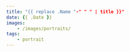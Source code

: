 ```yaml
---
title: "{{ replace .Name "-" " " | title }}"
date: {{ .Date }}
images: 
    - /images/portraits/
tags:
    - portrait
---
```

